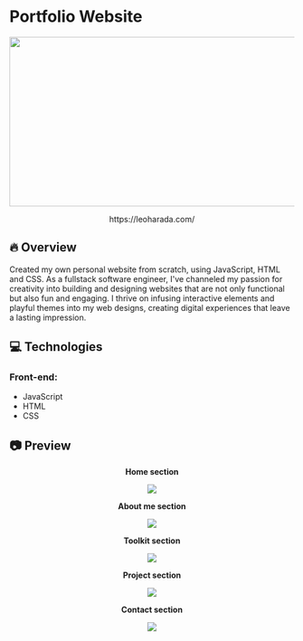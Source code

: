 # Portfolio Website

<p align="center">
  <img width="600" height="300" src="https://github.com/LeoHarada/Portfolio-Website/assets/86167421/3f116893-3eb2-43a5-8899-ed1ecced53f1">
</p>

<p align="center">
  https://leoharada.com/
</p>

## :fire:	Overview
Created my own personal website from scratch, using JavaScript, HTML and CSS. As a fullstack software engineer, I've channeled my passion for creativity into building and designing websites that are not only functional but also fun and engaging. I thrive on infusing interactive elements and playful themes into my web designs, creating digital experiences that leave a lasting impression.

## :computer: Technologies
### Front-end:

- JavaScript
- HTML
- CSS

## :camera: Preview
<p align="center">
  <b>Home section</b>
</p>
<p align="center">
  <img src="https://github.com/LeoHarada/Portfolio-Website/assets/86167421/f9d5fc69-4762-4a83-b20a-9d4082b78834">
</p>

<p align="center">
  <b>About me section</b>
</p>
<p align="center">
  <img src="https://github.com/LeoHarada/Portfolio-Website/assets/86167421/ef956660-5bd8-4d0a-a4de-bb10653e6be7">
</p>

<p align="center">
  <b>Toolkit section</b>
</p>
<p align="center">
  <img src="https://github.com/LeoHarada/Portfolio-Website/assets/86167421/ebdf51cf-db98-4fd3-bfd1-1bacf94458db">
</p>

<p align="center">
  <b>Project section</b>
</p>
<p align="center">
  <img src="https://github.com/LeoHarada/Portfolio-Website/assets/86167421/88e9f9e3-d1c9-48e4-823e-b1946b0c9b6d">
</p>

<p align="center">
  <b>Contact section</b>
</p>
<p align="center">
  <img src="https://github.com/LeoHarada/Portfolio-Website/assets/86167421/9c1556cb-15aa-493f-ac2e-c5e12b50115e">
</p>
